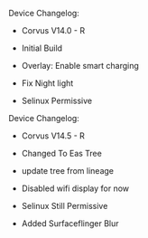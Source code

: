 Device Changelog:

- Corvus V14.0 - R


- Initial Build
- Overlay: Enable smart charging
- Fix Night light
- Selinux Permissive


Device Changelog:

- Corvus V14.5 - R


- Changed To Eas Tree
- update tree from lineage
- Disabled wifi display for now
- Selinux Still Permissive
- Added Surfaceflinger Blur
